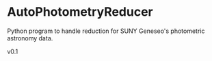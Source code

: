 # AutoPhotometryReducer
Python program to handle reduction for SUNY Geneseo's photometric astronomy data.

v0.1
